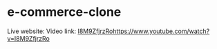 # e-commerce-clone
Live website: 
Video link: [I8M9ZfjrzRo](https://www.youtube.com/watch?v=I8M9ZfjrzRo)https://www.youtube.com/watch?v=I8M9ZfjrzRo
